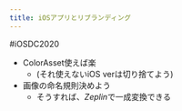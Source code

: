 ```yaml
---
title: iOSアプリとリブランディング
---
```


\#iOSDC2020

* ColorAsset使えば楽
  * (それ使えないiOS verは切り捨てよう)
* 画像の命名規則決めよう
  * そうすれば、*Zeplin*で一成変換できる
